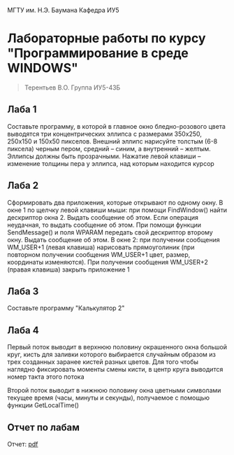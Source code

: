 МГТУ им. Н.Э. Баумана Кафедра ИУ5

# Лабораторные работы по курсу "Программирование в среде WINDOWS"

> Терентьев В.О. Группа ИУ5-43Б

## Лаба 1

Составьте программу, в которой в главное окно бледно-розового цвета выводятся три концентрических эллипса с размерами 350х250, 250х150 и 150х50 пикселов. Внешний эллипс нарисуйте толстым (6-8 пиксела) черным пером, средний – синим, а внутренний – желтым. Эллипсы должны быть прозрачными. Нажатие левой клавиши – изменение толщины пера у эллипса, над которым находится курсор

## Лаба 2

Сформировать два приложения, которые открывают по одному окну. В окне 1 по щелчку левой клавиши мыши: при помощи FindWindow() найти дескриптор окна 2. Выдать сообщение об этом. Если операция неудачная, то выдать сообщение об этом. При помощи функции SendMessage() и поля WPARAM передать свой дескриптор второму окну. Выдать сообщение об этом. В окне 2: при получении сообщения WM_USER+1 (левая клавиша) нарисовать прямоуголиник (при повторном получении сообщения WM_USER+1 цвет, размер, координаты изменяются). При получении сообщения WM_USER+2 (правая клавиша) закрыть приложение 1

## Лаба 3

Составьте программу "Калькулятор 2"

## Лаба 4

Первый поток выводит в верхнюю половину окрашенного окна большой круг, кисть для заливки которого выбирается случайным образом из трех созданных заранее кистей разных цветов. Для того чтобы наглядно фиксировать моменты смены кисти, в центр круга выводится номер такта этого потока

Второй поток выводит в нижнюю половину окна цветными символами текущее время (часы, минуты и секунды), получаемое с помощью функции GetLocalTime()

## Отчет по лабам

Отчет: [pdf](/%D0%9E%D1%82%D1%87%D0%B5%D1%82%20%D0%A2%D0%B5%D1%80%D0%B5%D0%BD%D1%82%D1%8C%D0%B5%D0%B2%20%D0%98%D0%A35-43.pdf)

